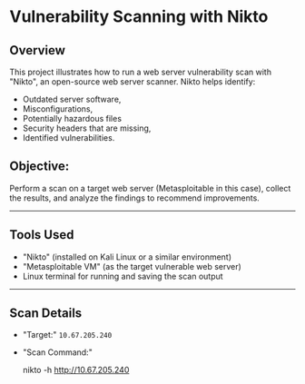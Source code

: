 # Vulnerability Scanning with Nikto

##  Overview
This project illustrates how to run a web server vulnerability scan with "Nikto", an open-source web server scanner.
Nikto helps identify:
- Outdated server software,
- Misconfigurations,
- Potentially hazardous files
- Security headers that are missing,
- Identified vulnerabilities.


## Objective:  
Perform a scan on a target web server (Metasploitable in this case), collect the results, and analyze the findings to recommend improvements.

---

## Tools Used
- "Nikto" (installed on Kali Linux or a similar environment)
- "Metasploitable VM" (as the target vulnerable web server)
- Linux terminal for running and saving the scan output

---

## Scan Details
- "Target:" `10.67.205.240`  
- "Scan Command:"

  nikto -h http://10.67.205.240
